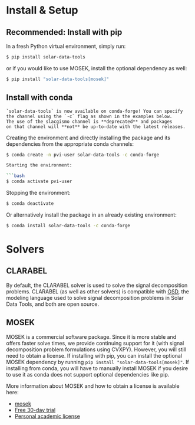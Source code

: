 # Install & Setup

## Recommended: Install with pip

In a fresh Python virtual environment, simply run:

```bash
$ pip install solar-data-tools
```

or if you would like to use MOSEK, install the optional dependency as well:

```bash
$ pip install "solar-data-tools[mosek]"
```

## Install with conda

```{warning}
`solar-data-tools` is now available on conda-forge! You can specify 
the channel using the `-c` flag as shown in the examples below. 
The use of the slacgismo channel is **deprecated** and packages 
on that channel will **not** be up-to-date with the latest releases. 
```

Creating the environment and directly installing the package and its dependencies from the appropriate conda channels:

```bash
$ conda create -n pvi-user solar-data-tools -c conda-forge

Starting the environment:

```bash
$ conda activate pvi-user
```

Stopping the environment:

```bash
$ conda deactivate
```

Or alternatively install the package in an already existing environment:

```bash
$ conda install solar-data-tools -c conda-forge
```

# Solvers

## CLARABEL

By default, the CLARABEL solver is used to solve the signal decomposition problems. CLARABEL (as well as other solvers) is compatible with [OSD](https://github.com/cvxgrp/signal-decomposition/tree/main), the modeling language used to solve signal decomposition problems in Solar Data Tools, and both are open source. 

## MOSEK

MOSEK is a commercial software package. Since it is more stable and offers faster solve times,
we provide continuing support for it (with signal decomposition problem formulations using CVXPY). However,
you will still need to obtain a license. If installing with pip, you can install the optional MOSEK dependency by running 
`pip install "solar-data-tools[mosek]"`. 
If installing from conda, you will have to manually install MOSEK if you desire to use it as 
conda does not support optional dependencies like pip. 

More information about MOSEK and how to obtain a license is available here:

* [mosek](https://www.mosek.com/resources/getting-started/)
* [Free 30-day trial](https://www.mosek.com/products/trial/)
* [Personal academic license](https://www.mosek.com/products/academic-licenses/)
